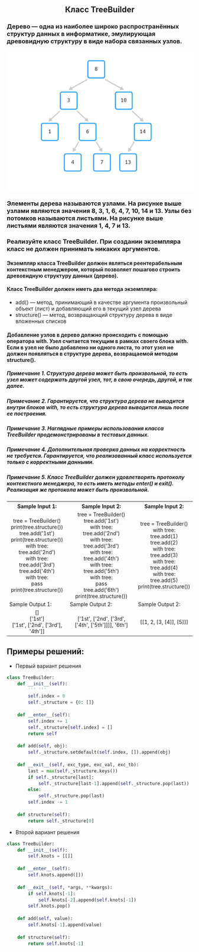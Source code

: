 <h2 style="text-align:center">Класс TreeBuilder</h2>

### Дерево — одна из наиболее широко распространённых структур данных в информатике, эмулирующая древовидную структуру в виде набора связанных узлов.

<div>
<img align="center" src="https://github.com/kolesnikovvitaliy/pokolenie_python_oop/blob/main/6_Протоколы/6_5_Протокол_контекстных_менеджеров_Часть_2/6_5_18_Класс_TreeBuilder/img/task.png" title="Git" **alt="Git">
​</div>

### Элементы дерева называются узлами. На рисунке выше узлами являются значения 8, 3, 1, 6, 4, 7, 10, 14 и 13. Узлы без потомков называются листьями. На рисунке выше листьями являются значения 1, 4, 7 и 13. 

### Реализуйте класс TreeBuilder. При создании экземпляра класс не должен принимать никаких аргументов.
#### Экземпляр класса TreeBuilder должен являться реентерабельным контекстным менеджером, который позволяет пошагово строить древовидную структуру данных (дерево).
#### Класс TreeBuilder должен иметь два метода экземпляра:
* add() — метод, принимающий в качестве аргумента произвольный объект (лист) и добавляющий его в текущий узел дерева
* structure() — метод, возвращающий структуру дерева в виде вложенных списков
#### Добавление узлов в дерево должно происходить с помощью оператора with. Узел считается текущим в рамках своего блока with. Если в узел не было добавлено ни одного листа, то этот узел не должен появляться в структуре дерева, возвращаемой методом structure().


##### Примечание 1. Структура дерева может быть произвольной, то есть узел может содержать другой узел, тот, в свою очередь, другой, и так далее.

##### Примечание 2. Гарантируется, что структура дерева не выводится внутри блоков with, то есть структура дерева выводится лишь после ее построения.

##### Примечание 3. Наглядные примеры использования класса TreeBuilder продемонстрированы в тестовых данных.

##### Примечание 4. Дополнительная проверка данных на корректность не требуется. Гарантируется, что реализованный класс используется только с корректными данными.

##### Примечание 5. Класс TreeBuilder должен удовлетворять протоколу контекстного менеджера, то есть иметь методы __enter__() и __exit__(). Реализация же протокола может быть произвольной.

<table align="center">
  <tbody>
    <tr>
      <th>Sample Input 1: </th>
      <th>Sample Input 2: </th>
      <th>Sample Input 2: </th>
    </tr>
    <tr>
      <td align="center">tree = TreeBuilder()<br>
                        print(tree.structure())<br>
                        tree.add('1st')<br>
                        print(tree.structure())<br>
                        with tree:<br>
                            tree.add('2nd')<br>
                            with tree:<br>
                                tree.add('3rd')<br>
                            tree.add('4th')<br>
                            with tree:<br>
                                pass<br>
                        print(tree.structure())<br></td>
      <td align="center">tree = TreeBuilder()<br>
                        tree.add('1st')<br>
                        with tree:<br>
                            tree.add('2nd')<br>
                            with tree:<br>
                                tree.add('3rd')<br>
                                with tree:<br>
                                    tree.add('4th')<br>
                                    with tree:<br>
                                        tree.add('5th')<br>
                            with tree:<br>
                                pass<br>
                        tree.add('6th')<br>
                        print(tree.structure())<br></td>
      <td align="center">tree = TreeBuilder()<br>
                          with tree:<br>
                              tree.add(1)<br>
                              tree.add(2)<br>
                              with tree:<br>
                                  tree.add(3)<br>
                                  with tree:<br>
                                      tree.add(4)<br>
                              with tree:<br>
                                  tree.add(5)<br>
                          print(tree.structure())<br></td>
    </tr>
    <tr>
      <td>Sample Output 1:</td>
      <td>Sample Output 2:</td>
      <td>Sample Output 2:</td>
      </tr>
    <tr>
      <td align="center">
                        []<br>
                        ['1st']<br>
                        ['1st', ['2nd', ['3rd'], '4th']]<br>
      </td>
      <td align="center">
                        ['1st', ['2nd', ['3rd', ['4th', ['5th']]]], '6th']<br>
      </td>
      <td align="center">
                        [[1, 2, [3, [4]], [5]]]<br>
      </td>
    </tr>
  </tbody>
</table>



## Примеры решений:
* Первый вариант решения
```python
class TreeBuilder:
    def __init__(self):
        ''' '''
        self.index = 0
        self._structure = {0: []}

    def __enter__(self):
        self.index += 1
        self._structure[self.index] = []
        return self

    def add(self, obj):
        self._structure.setdefault(self.index, []).append(obj)

    def __exit__(self, exc_type, exc_val, exc_tb):
        last = max(self._structure.keys())
        if self._structure[last]:
            self._structure[last-1].append(self._structure.pop(last))
        else:
            self._structure.pop(last)
        self.index -= 1

    def structure(self):
        return self._structure[0]
```
* Второй вариант решения

```python
class TreeBuilder:
    def __init__(self):
        self.knots = [[]]
        
    def __enter__(self):
        self.knots.append([])
        
    def __exit__(self, *args, **kwargs):
        if self.knots[-1]:
            self.knots[-2].append(self.knots[-1])
        self.knots.pop()
    
    def add(self, value):
        self.knots[-1].append(value)
        
    def structure(self):
        return self.knots[-1]
```


